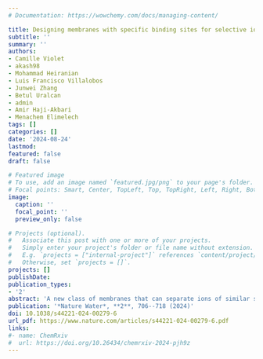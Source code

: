 ```yaml
---
# Documentation: https://wowchemy.com/docs/managing-content/

title: Designing membranes with specific binding sites for selective ion separations 
subtitle: ''
summary: ''
authors:
- Camille Violet
- akash98
- Mohammad Heiranian
- Luis Francisco Villalobos
- Junwei Zhang
- Betul Uralcan
- admin
- Amir Haji-Akbari
- Menachem Elimelech
tags: []
categories: []
date: '2024-08-24'
lastmod: 
featured: false
draft: false

# Featured image
# To use, add an image named `featured.jpg/png` to your page's folder.
# Focal points: Smart, Center, TopLeft, Top, TopRight, Left, Right, BottomLeft, Bottom, BottomRight.
image:
  caption: ''
  focal_point: ''
  preview_only: false

# Projects (optional).
#   Associate this post with one or more of your projects.
#   Simply enter your project's folder or file name without extension.
#   E.g. `projects = ["internal-project"]` references `content/project/deep-learning/index.md`.
#   Otherwise, set `projects = []`.
projects: []
publishDate: 
publication_types:
- '2'
abstract: 'A new class of membranes that can separate ions of similar size and charge is highly desired for resource recovery, water reuse and energy storage technologies. These separations require membrane nanochannels with simultaneous ångström-scale confinement and ion-selective binding sites. Conventional membrane material design uses continuous, volume-averaged properties that cannot account for discrete chemical interactions between ions and binding sites. In this Perspective, we present a design framework for ultraselective membranes by describing how to select and incorporate ion-specific binding sites into membrane nanochannels. We begin by discussing how the chemical features of ions, functional groups and solvents impact ion-binding energy. We then describe the role of binding energy in selective ion transport through nanochannels and discuss the critical importance of intersite spacing. Subsequently, we draw inspiration from machine learning methods used for drug discovery and suggest a similar approach to identify functional groups with optimal ion-binding affinity. We conclude by outlining synthetic methods to incorporate ion-specific binding sites into prevalent nanostructured materials such as covalent organic frameworks, metal–organic frameworks, two-dimensional materials and polymers.'
publication: '*Nature Water*, **2**, 706--718 (2024)'
doi: 10.1038/s44221-024-00279-6
url_pdf: https://www.nature.com/articles/s44221-024-00279-6.pdf
links:
#- name: ChemRxiv
#  url: https://doi.org/10.26434/chemrxiv-2024-pjh9z
---
```

